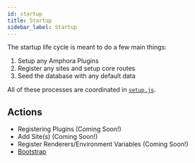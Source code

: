 ```yaml
---
id: startup
title: Startup
sidebar_label: Startup
---
```


The startup life cycle is meant to do a few main things:

1. Setup any Amphora Plugins
2. Register any sites and setup core routes
3. Seed the database with any default data

All of these processes are coordinated in [`setup.js`](https://github.com/clay/amphora/blob/master/lib/setup.js).

## Actions

* Registering Plugins \(Coming Soon!\)
* Add Site\(s\) \(Coming Soon!\)
* Register Renderers/Environment Variables \(Coming Soon!\)
* [Bootstrap](bootstrap)